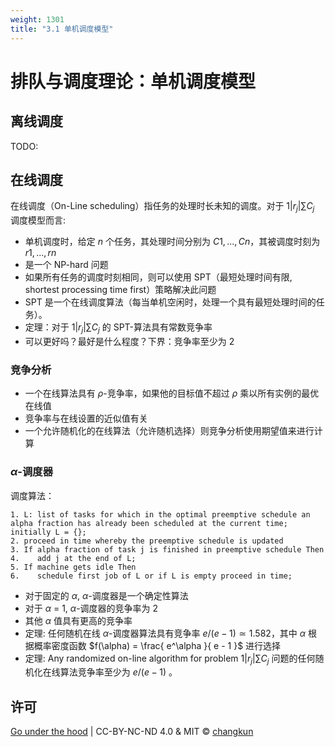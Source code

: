 ```yaml
---
weight: 1301
title: "3.1 单机调度模型"
---
```


# 排队与调度理论：单机调度模型

## 离线调度

TODO:

## 在线调度

在线调度（On-Line scheduling）指任务的处理时长未知的调度。对于 $1|r_j| \sum C_j$ 调度模型而言:

- 单机调度时，给定 $n$ 个任务，其处理时间分别为 $C1, ..., Cn$，其被调度时刻为 $r1, ..., rn$
- 是一个 NP-hard 问题
- 如果所有任务的调度时刻相同，则可以使用 SPT（最短处理时间有限, shortest processing time first）策略解决此问题
- SPT 是一个在线调度算法（每当单机空闲时，处理一个具有最短处理时间的任务）。
- 定理：对于 $1|r_j|\sum C_j$ 的 SPT-算法具有常数竞争率
- 可以更好吗？最好是什么程度？下界：竞争率至少为 2

### 竞争分析

- 一个在线算法具有 $\rho$-竞争率，如果他的目标值不超过 $\rho$ 乘以所有实例的最优在线值
- 竞争率与在线设置的近似值有关
- 一个允许随机化的在线算法（允许随机选择）则竞争分析使用期望值来进行计算

### $\alpha$-调度器

调度算法：

```
1. L: list of tasks for which in the optimal preemptive schedule an alpha fraction has already been scheduled at the current time; initially L = {};
2. proceed in time whereby the preemptive schedule is updated
3. If alpha fraction of task j is finished in preemptive schedule Then
4.    add j at the end of L;
5. If machine gets idle Then
6.    schedule first job of L or if L is empty proceed in time;
```

- 对于固定的 $\alpha$, $\alpha$-调度器是一个确定性算法
- 对于 $\alpha$ = 1, $\alpha$-调度器的竞争率为 2
- 其他 $\alpha$ 值具有更高的竞争率
- 定理: 任何随机在线 $\alpha$-调度器算法具有竞争率 $e / (e-1) \simeq 1.582$，其中 $\alpha$ 根据概率密度函数 $f(\alpha) = \frac{ e^\alpha }{ e - 1 }$ 进行选择 
- 定理: Any randomized on-line algorithm for problem $1|r_j| \sum C_j$ 问题的任何随机化在线算法竞争率至少为 $e/(e-1)$ 。

## 许可

[Go under the hood](https://github.com/changkun/go-under-the-hood) | CC-BY-NC-ND 4.0 & MIT &copy; [changkun](https://changkun.de)
